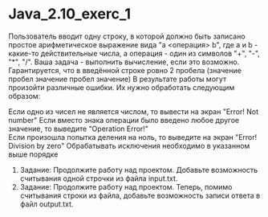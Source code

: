 # Java_2.10_exerc_1

Пользователь вводит одну строку, в которой должно быть записано простое арифметическое выражение вида "a <операция> b", где a и b - какие-то действительные числа, а операция - один из символов "+", "-", "*", "/". Ваша задача - выполнить вычисление, если это возможно. Гарантируется, что в введённой строке ровно 2 пробела (значение пробел значение пробел значение) В результате работы могут произойти различные ошибки. Их нужно обработать следующим образом: 

Если одно из чисел не является числом, то вывести на экран "Error! Not number"
Если вместо знака операции было введено любое другое значение, то выведите "Operation Error!"  
Если произошла попытка деления на ноль, то выведите на экран "Error! Division by zero"
Обрабатывать исключения необходимо в указанном выше порядке

1) Задание: Продолжите работу над проектом. Добавьте возможность считывания одной строчки из файла input.txt.
2) Задание: Продолжите работу над проектом. Теперь, помимо считывания строки из файла, добавьте возможность записи ответа в файл output.txt. 
